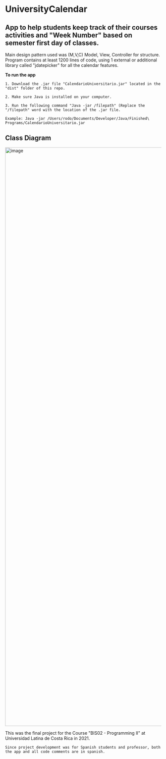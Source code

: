 # UniversityCalendar
## App to help students keep track of their courses activities and "Week Number" based on semester first day of classes. 

Main design pattern used was (M,V,C) Model, View, Controller for structure. Program contains at least 1200 lines of code, using 1 external or additional library called "jdatepicker" for all the calendar features. 

**To run the app**

    1. Download the .jar file "CalendarioUniversitario.jar" located in the "dist" folder of this repo. 

    2. Make sure Java is installed on your computer. 

    3. Run the following command "Java -jar /filepath" (Replace the "/filepath" word with the location of the .jar file.

    Example: Java -jar /Users/rodo/Documents/Developer/Java/Finished\ Programs/CalendarioUniversitario.jar


## Class Diagram
<img width="1870" alt="image" src="https://github.com/RodoJML/UniversityCalendar/assets/63088555/dda6dfa8-98e0-4e51-8d16-005f38c801e8">

This was the final project for the Course "BIS02 - Programming II" at Universidad Latina de Costa Rica in 2021.

    Since project development was for Spanish students and professor, both the app and all code comments are in spanish.
